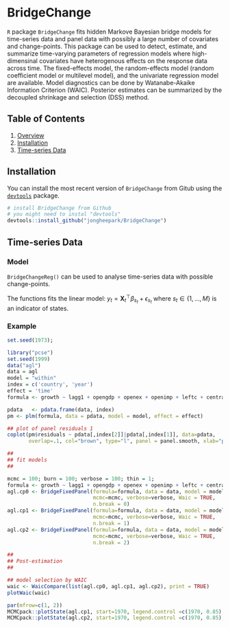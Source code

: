 
<!-- README.md is generated from README.Rmd. Please edit that file -->
BridgeChange
============

`R` package `BridgeChange` fits hidden Markove Bayesian bridge models for time-series data and panel data with possibly a large number of covariates and change-points. This package can be used to detect, estimate, and summarize time-varying parameters of regression models where high-dimensinal covariates have heterogenous effects on the response data across time. The fixed-effects model, the random-effects model (random coefficient model or multilevel model), and the univariate regression model are available. Model diagnostics can be done by Watanabe-Akaike Information Criterion (WAIC). Posterior estimates can be summarized by the decoupled shrinkage and selection (DSS) method. 

Table of Contents
-----------------

1.  [Overview](#overview)
2.  [Installation](#installation)
3.  [Time-series Data](#time-series-data)

Installation
------------

You can install the most recent version of `BridgeChange` from Gitub using the [`devtools`](https://github.com/r-lib/devtools) package.

``` r
# install BridgeChange from Github
# you might need to instal "devtools"
devtools::install_github("jongheepark/BridgeChange")
```

Time-series Data
----------------

### Model

`BridgeChangeReg()` can be used to analyse time-series data with possible change-points.

The functions fits the linear model:
*y*<sub>*t*</sub> = **X**<sub>*t*</sub><sup>⊤</sup>*β*<sub>*s*<sub>*t*</sub></sub> + *ϵ*<sub>*s*<sub>*t*</sub></sub>
 where *s*<sub>*t*</sub> ∈ {1, …, *M*} is an indicator of states.

### Example

``` r
set.seed(1973);

library("pcse")
set.seed(1999)
data("agl")
data = agl
model = "within"
index = c('country', 'year')
effect = 'time'
formula <- growth ~ lagg1 + opengdp + openex + openimp + leftc + central + inter
```

``` r
pdata   <- pdata.frame(data, index)
pm <- plm(formula, data = pdata, model = model, effect = effect)

## plot of panel residuals 1
coplot(pm$residuals ~ pdata[,index[2]]|pdata[,index[1]], data=pdata, 
       overlap=.1, col="brown", type="l", panel = panel.smooth, xlab="panel residuals by group and time")
```


``` r
##
## fit models 
##

mcmc = 100; burn = 100; verbose = 100; thin = 1;
formula <- growth ~ lagg1 + opengdp + openex + openimp + leftc + central + inter
agl.cp0 <- BridgeFixedPanel(formula=formula, data = data, model = model, index = index, effect = effect,
                            mcmc=mcmc, verbose=verbose, Waic = TRUE, 
                            n.break = 0)
agl.cp1 <- BridgeFixedPanel(formula=formula, data = data, model = model, index = index, effect = effect,
                            mcmc=mcmc, verbose=verbose, Waic = TRUE, 
                            n.break = 1)
agl.cp2 <- BridgeFixedPanel(formula=formula, data = data, model = model, index = index, effect = effect,
                            mcmc=mcmc, verbose=verbose, Waic = TRUE, 
                            n.break = 2)

```

``` r
##
## Post-estimation 
##

## model selection by WAIC
waic <- WaicCompare(list(agl.cp0, agl.cp1, agl.cp2), print = TRUE)
plotWaic(waic)

par(mfrow=c(1, 2))
MCMCpack::plotState(agl.cp1, start=1970, legend.control =c(1970, 0.85), main="One break")
MCMCpack::plotState(agl.cp2, start=1970, legend.control =c(1970, 0.85), main="Two breaks")
```
